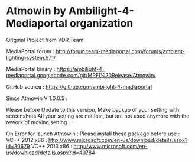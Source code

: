 # Atmowin by Ambilight-4-Mediaportal organization
Original Project from VDR Team.

MediaPortal forum :
http://forum.team-mediaportal.com/forums/ambient-lighting-system.671/

MediaPortal binary :
https://ambilight-4-mediaportal.googlecode.com/git/MPEI%20Release/Atmowin/

GitHub source :
https://github.com/ambilight-4-mediaportal

Since Atmowin V 1.0.0.5 :

Please before Update to this version, Make backup of your setting with screenshots
All your setting are not lost, but are not used anymore with the rework of moving setting

 On Error for launch Atmowin :
 Please install these package before use :
 VC++ 2012 x86 : http://www.microsoft.com/en-us/download/details.aspx?id=30679
 VC++ 2013 x86 : http://www.microsoft.com/en-us/download/details.aspx?id=40784
